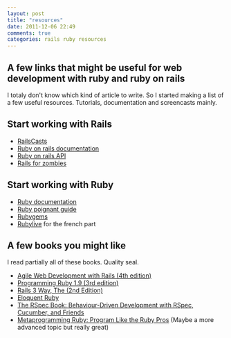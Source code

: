 ```yaml
---
layout: post
title: "resources"
date: 2011-12-06 22:49
comments: true
categories: rails ruby resources
---
```


## A few links that might be useful for web development with ruby and ruby on rails
I totaly don't know which kind of article to write. So I started making a list of a few useful resources. Tutorials, documentation and screencasts mainly.

## Start working with Rails
* [RailsCasts](http://railscasts.com/)
* [Ruby on rails documentation](http://rubyonrails.org/documentation)
* [Ruby on rails API](http://api.rubyonrails.org/)
* [Rails for zombies](railsforzombies.com)

## Start working with Ruby
* [Ruby documentation](http://ruby-doc.org/)
* [Ruby poignant guide](http://mislav.uniqpath.com/poignant-guide/)
* [Rubygems](http://rubygems.org/)
* [Rubylive](http://rubylive.fr) for the french part

## A few books you might like
I read partially all of these books. Quality seal.

* [Agile Web Development with Rails (4th edition)](http://pragprog.com/book/rails4/agile-web-development-with-rails)
* [Programming Ruby 1.9 (3rd edition)](http://pragprog.com/book/ruby3/programming-ruby-1-9)
* [Rails 3 Way, The (2nd Edition)](http://www.amazon.com/Rails-Way-Addison-Wesley-Professional-Ruby/dp/0321601661)
* [Eloquent Ruby](http://www.amazon.com/Eloquent-Ruby-Addison-Wesley-Professional/dp/0321584104/)
* [The RSpec Book: Behaviour-Driven Development with RSpec, Cucumber, and Friends](http://pragprog.com/book/achbd/the-rspec-book)
* [Metaprogramming Ruby: Program Like the Ruby Pros](http://pragprog.com/book/ppmetr/metaprogramming-ruby) (Maybe a more advanced topic but really great)
